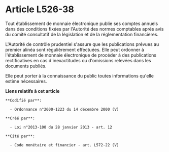 # Article L526-38

Tout établissement de monnaie électronique publie ses comptes annuels dans des conditions fixées par l'Autorité des normes
comptables après avis du comité consultatif de la législation et de la réglementation financières. 

L'Autorité de contrôle prudentiel s'assure que les publications prévues au premier alinéa sont régulièrement effectuées. Elle
peut ordonner à l'établissement de monnaie électronique de procéder à des publications rectificatives en cas d'inexactitudes
ou d'omissions relevées dans les documents publiés. 

Elle peut porter à la connaissance du public toutes informations qu'elle estime nécessaires.

**Liens relatifs à cet article**

	**Codifié par**:

	  - Ordonnance n°2000-1223 du 14 décembre 2000 (V)

	**Créé par**:

	  - Loi n°2013-100 du 28 janvier 2013 - art. 12

	**Cité par**:

	  - Code monétaire et financier - art. L572-22 (V)
